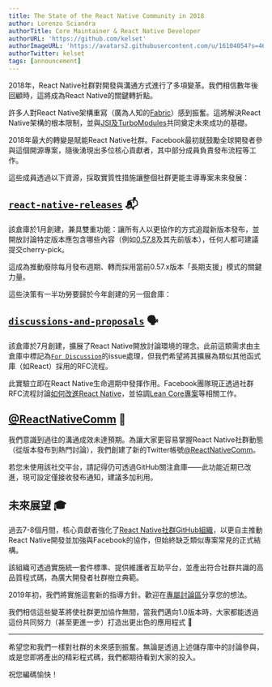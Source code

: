 ```yaml
---
title: The State of the React Native Community in 2018
author: Lorenzo Sciandra
authorTitle: Core Maintainer & React Native Developer
authorURL: 'https://github.com/kelset'
authorImageURL: 'https://avatars2.githubusercontent.com/u/16104054?s=460&v=4'
authorTwitter: kelset
tags: [announcement]
---
```


2018年，React Native社群對開發與溝通方式進行了多項變革。我們相信數年後回顧時，這將成為React Native的關鍵轉折點。

許多人對React Native架構重寫（廣為人知的[Fabric](https://github.com/react-native-community/discussions-and-proposals/issues/4)）感到振奮。這將解決React Native架構的根本限制，並與[JSI及TurboModules](https://github.com/react-native-community/discussions-and-proposals/issues/40)共同奠定未來成功的基礎。

2018年最大的轉變是賦能React Native社群。Facebook最初就鼓勵全球開發者參與這個開源專案，隨後湧現出多位核心貢獻者，其中部分成員負責發布流程等工作。

這些成員透過以下資源，採取實質性措施讓整個社群更能主導專案未來發展：

## [`react-native-releases`](https://github.com/react-native-community/react-native-releases) 📬

該倉庫於1月創建，兼具雙重功能：讓所有人以更協作的方式追蹤新版本發布，並開放討論特定版本應包含哪些內容（例如[0.57.8](https://github.com/react-native-community/react-native-releases/issues/71)及其先前版本），任何人都可建議提交cherry-pick。

這成為推動廢除每月發布週期、轉而採用當前0.57.x版本「長期支援」模式的關鍵力量。

這些決策有一半功勞要歸於今年創建的另一個倉庫：

## [`discussions-and-proposals`](https://github.com/react-native-community/discussions-and-proposals) 🗣

該倉庫於7月創建，擴展了React Native開放討論環境的理念。此前這類需求由主倉庫中標記為[`For Discussion`](https://github.com/facebook/react-native/labels/For%20Discussion)的issue處理，但我們希望將其擴展為類似其他函式庫（如React）採用的RFC流程。

此實驗立即在React Native生命週期中發揮作用。Facebook團隊現正透過社群RFC流程討論[如何改進React Native](https://github.com/react-native-community/discussions-and-proposals/issues/64)，並協調[Lean Core專案](https://github.com/react-native-community/discussions-and-proposals/issues/6)等相關工作。

## [@ReactNativeComm](https://twitter.com/ReactNativeComm) 🐣

我們意識到過往的溝通成效未達預期。為讓大家更容易掌握React Native社群動態（從版本發布到熱門討論），我們創建了新的Twitter帳號[@ReactNativeComm](https://twitter.com/ReactNativeComm)。

若您未使用該社交平台，請記得仍可透過GitHub關注倉庫——此功能近期已改進，現可設定僅接收發布通知，建議多加利用。

## 未來展望 🎓

過去7-8個月間，核心貢獻者強化了[React Native社群GitHub組織](https://github.com/react-native-community)，以更自主推動React Native開發並加強與Facebook的協作，但始終缺乏類似專案常見的正式結構。

該組織可透過實施統一套件標準、提供維護者互助平台，並產出符合社群共識的高品質程式碼，為廣大開發者社群樹立典範。

2019年初，我們將實施這套新的指導方針。歡迎在[專屬討論區](https://github.com/react-native-community/discussions-and-proposals/issues/63)分享您的想法。

我們相信這些變革將使社群更加協作無間，當我們邁向1.0版本時，大家都能透過這份共同努力（甚至更進一步）打造出更出色的應用程式 🤗

---

希望您和我們一樣對社群的未來感到振奮。無論是透過上述儲存庫中的討論參與，或是您即將產出的精彩程式碼，我們都期待看到大家的投入。

祝您編碼愉快！
